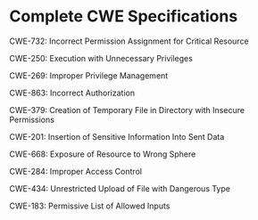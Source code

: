 

# Complete CWE Specifications

CWE-732: Incorrect Permission Assignment for Critical Resource

CWE-250: Execution with Unnecessary Privileges

CWE-269: Improper Privilege Management

CWE-863: Incorrect Authorization

CWE-379: Creation of Temporary File in Directory with Insecure Permissions

CWE-201: Insertion of Sensitive Information Into Sent Data

CWE-668: Exposure of Resource to Wrong Sphere

CWE-284: Improper Access Control

CWE-434: Unrestricted Upload of File with Dangerous Type

CWE-183: Permissive List of Allowed Inputs